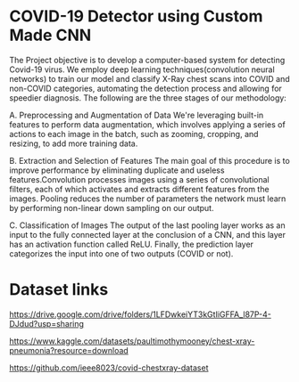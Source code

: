 # COVID-19 Detector using Custom Made CNN

The Project objective is to develop a computer-based system for detecting Covid-19 virus. We employ deep learning techniques(convolution neural networks) to train our model and classify X-Ray chest scans into COVID and non-COVID categories, automating the detection process and allowing for speedier diagnosis. The following are the three stages of our methodology:

A. Preprocessing and Augmentation of Data
We're leveraging built-in features to perform data augmentation, which involves applying a series of actions to each image in the batch, such as zooming, cropping, and resizing, to add more training data.

B. Extraction and Selection of Features
The main goal of this procedure is to improve performance by eliminating duplicate and useless features.Convolution processes images using a series of convolutional filters, each of which activates and extracts different features from the images.
Pooling reduces the number of parameters the network must learn by performing non-linear down sampling on our output.

C. Classification of Images
The output of the last pooling layer works as an input to the fully connected layer at the conclusion of a CNN, and this layer has an activation function called ReLU.
Finally, the prediction layer categorizes the input into one of two outputs (COVID or not).



# Dataset links

https://drive.google.com/drive/folders/1LFDwkeiYT3kGtIiGFFA_l87P-4-DJdud?usp=sharing

https://www.kaggle.com/datasets/paultimothymooney/chest-xray-pneumonia?resource=download

https://github.com/ieee8023/covid-chestxray-dataset
